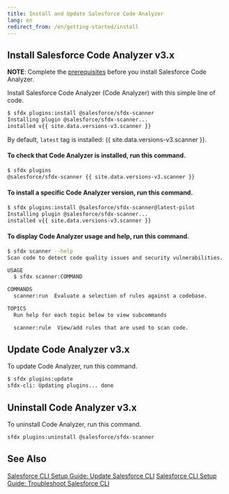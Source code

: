 ```yaml
---
title: Install and Update Salesforce Code Analyzer
lang: en
redirect_from: /en/getting-started/install
---
```


## Install Salesforce Code Analyzer v3.x

**NOTE**: Complete the [prerequisites](./en/v3.x/getting-started/prerequisites/) before you install Salesforce Code Analyzer. 
	
Install Salesforce Code Analyzer (Code Analyzer) with this simple line of code.

```bash
$ sfdx plugins:install @salesforce/sfdx-scanner
Installing plugin @salesforce/sfdx-scanner...
installed v{{ site.data.versions-v3.scanner }} 
```
By default, `latest` tag is installed: {{ site.data.versions-v3.scanner }}. 

#### To check that Code Analyzer is installed, run this command.

```bash
$ sfdx plugins
@salesforce/sfdx-scanner {{ site.data.versions-v3.scanner }}
```

#### To install a specific Code Analyzer version, run this command.

```bash
$ sfdx plugins:install @salesforce/sfdx-scanner@latest-pilot
Installing plugin @salesforce/sfdx-scanner... 
installed v{{ site.data.versions-v3.scanner }}
``` 

#### To display Code Analyzer usage and help, run this command.

```bash
$ sfdx scanner --help
Scan code to detect code quality issues and security vulnerabilities.

USAGE
  $ sfdx scanner:COMMAND

COMMANDS
  scanner:run  Evaluate a selection of rules against a codebase.

TOPICS
  Run help for each topic below to view subcommands

  scanner:rule  View/add rules that are used to scan code.

```
## Update Code Analyzer v3.x

To update Code Analyzer, run this command.

```bash
$ sfdx plugins:update
sfdx-cli: Updating plugins... done
```
## Uninstall Code Analyzer v3.x

To uninstall Code Analyzer, run this command.

```bash
sfdx plugins:uninstall @salesforce/sfdx-scanner
```

## See Also

[Salesforce CLI Setup Guide: Update Salesforce CLI](https://developer.salesforce.com/docs/atlas.en-us.sfdx_setup.meta/sfdx_setup/sfdx_setup_update_cli.htm#sfdx_setup_update_cli)
[Salesforce CLI Setup Guide: Troubleshoot Salesforce CLI](https://developer.salesforce.com/docs/atlas.en-us.sfdx_setup.meta/sfdx_setup/sfdx_setup_troubleshoot.htm)
